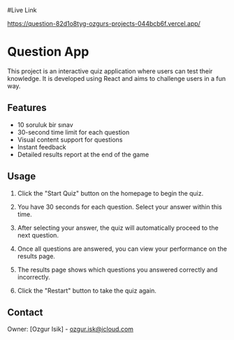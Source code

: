 #Live Link

https://question-82d1o8tyg-ozgurs-projects-044bcb6f.vercel.app/

# Question App

This project is an interactive quiz application where users can test their knowledge. It is developed using React and aims to challenge users in a fun way.

## Features

- 10 soruluk bir sınav
- 30-second time limit for each question
- Visual content support for questions
- Instant feedback
- Detailed results report at the end of the game




## Usage

1. Click the "Start Quiz" button on the homepage to begin the quiz.

2. You have 30 seconds for each question. Select your answer within this time.

3. After selecting your answer, the quiz will automatically proceed to the next question.
4. Once all questions are answered, you can view your performance on the results page.
5. The results page shows which questions you answered correctly and incorrectly.
6. Click the "Restart" button to take the quiz again.


## Contact


Owner: [Ozgur Isik] - ozgur.isk@icloud.com